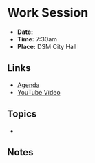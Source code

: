 # Work Session

- **Date:** 
- **Time:** 7:30am
- **Place:** DSM City Hall

## Links

- [Agenda]()
- [YouTube Video]()

## Topics

- []()
## Notes
